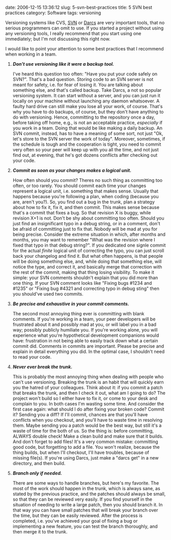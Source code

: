 date: 2006-12-15 13:36:12
slug: 5-svn-best-practices
title: 5 SVN best practices
category: Software
tags: versioning

Versioning systems like CVS, [SVN](http://www.iovene.com/please-drop-svn/) or
[Darcs](http://www.iovene.com/darcs-the-source-code-management-system-of-the-future/)
are very important tools, that no serious programmers can omit to use. If you
started a project without using any versioning tools, I really recommend that
you start using one immediately; but I'm not discussing this right now.

I would like to point your attention to some best practices that I recommend
when working in a team.

 1. _**Don't use versioning like it were a backup tool.**_

    I've heard this question too often: "Have you put your code safely on
    SVN?".  That's a bad question. Storing code to an SVN server is not meant
    for safety, i.e. for fear of losing it. You are talking about something
    else, and that's called backup. Take Darcs, a not so popular versioning
    system. It can start without a server, and you can just run it
    locally on your machine without launching any daemon whatsoever. A
    faulty hard drive can still make you lose all your work, of course.
    That's why you have to do backups, of course, but they don't have
    anything to do with versioning. Hence, committing to the repository
    once a day, before taking off home, e.g., is not an acceptable
    practice, _especially_ if you work in a team. Doing that would be
    like making a daily backup. An SVN commit, instead, has to have a
    meaning of some sort, not just "Ok, let's store to the SVN server
    the work of today". Moreover, sometimes, if the schedule is tough
    and the cooperation is tight, you need to commit very often so your
    peer will keep up with you all the time, and not just find out, at
    evening, that he's got dozens conflicts after checking out your
    code.

 2. _**Commit as soon as your changes makes a logical  unit.**_

    How often should you commit? Theres no such thing as committing too often,
    or too rarely. You should commit each time your changes represent a logical
    unit, i.e. something that makes sense. Usually that happens because you're
    following a plan, when coding (because you are, aren't you?). So, you find
    out a bug in the trunk, plan a strategy about how to fix it, fix it, and
    then commit. This makes sense because that's a commit that fixes a bug. So
    that revision X is buggy, while revision X+1 is not. Don't be shy about
    committing too often.  Should you just find an insignificant typo in a
    debug string, or in a comment, don't be afraid of committing just to fix
    that. Nobody will be mad at you for being precise. Consider the extreme
    situation in which, after months and months, you may want to remember "What
    was the revision where I fixed that typo in that debug string?". If you
    dedicated one signle commit for the actual _finite_ logical unit of
    correcting the typo, you can just scroll back your changelog and find it.
    But what often happens, is that people will be doing something else, and,
    while doing that something else, will notice the type, and correct it, and
    basically merge that correction with the rest of the commit, making
    that thing losing visibility. To make it simple: your SVN comments
    shouldn't explain that you did more than one thing. If your SVN comment
    looks like "Fixing bugs #1234 and #1235" or "Fixing bug #4321 and
    correcting typo in debug sting" then you should've used two commits.

 3. _**Be precise and exhaustive in your commit comments.**_

    The second most annoying thing ever is committing with blank comments. If
    you're working in a team, your peer developers will be frustrated about it
    and possibly mad at you, or will label you in a bad way; possibly publicly
    humiliate you. If you're working alone, you will experience what you're
    hypothetical development companions would have: frustration in not being
    able to easily track down what a certain commit did. Comments in commits
    are important. Please be precise and explain in detail everything you did.
    In the optimal case, I shouldn't need to read your code.

 4. _**Never ever break the trunk.**_

    This is probably the most annoying thing when dealing with people who can't
    use versioning. Breaking the trunk is an habit that will quickly earn you
    the hatred of your colleagues. Think about it: if you commit a patch that
    breaks the trunk, and then I check it out, what am I going to do? The
    project won't build so I either have to fix it, or come to your desk and
    complain to you. In both cases I'm wasting some time. And consider the
    first case again: what should I do after fixing your broken code? Commit
    it? Sending you a diff? If I'll commit, chances are that you'll have
    conflicts when you checkout, and you'll have to waste time in resolving
    them. Maybe sending you a patch would be the best way, but still it's a
    waste of time for the both of us. So the thing is: before committing,
    ALWAYS double check! Make a clean build and make sure that it builds. And
    don't forget to add files! It's a very common mistake: committing good
    code, but forgetting to add a file. You won't realize, because the thing
    builds, but when I'll checkout, I'll have troubles, because of missing
    file(s). If you're using Darcs, just make a "darcs get" in a new directory,
    and then build.

 5. _**Branch only if needed.**_

    There are some ways to handle branches, but here's my favorite. The most of
    the work should happen in the trunk, which is always sane, as stated by the
    previous practice, and the patches should always be small, so that they can
    be reviewed very easily. If you find yourself in the situation of needing
    to write a large patch, then you should branch it. In that way you can have
    small patches that will break your branch over the time, but they can be
    easily reviewed. After the process is completed, i.e. you've achieved your
    goal of fixing a bug or implementing a new feature, you can test the branch
    thoroughly, and then merge it to the trunk.
